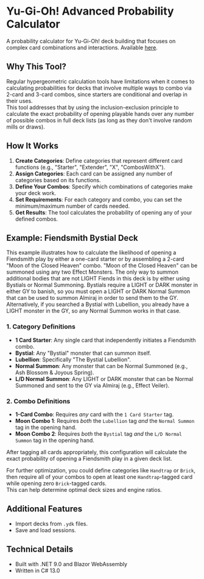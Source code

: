 # Yu-Gi-Oh! Advanced Probability Calculator

A probability calculator for Yu-Gi-Oh! deck building that focuses on complex card combinations and interactions. Available [here](https://ygo-calculator.pages.dev/).

## Why This Tool?

Regular hypergeometric calculation tools have limitations when it comes to calculating probabilities for decks that involve multiple ways to combo via 2-card and 3-card combos, since starters are conditional and overlap in their uses.  
This tool addresses that by using the inclusion-exclusion principle to calculate the exact probability of opening playable hands over any number of possible combos in full deck lists (as long as they don't involve random mills or draws).

## How It Works

1. **Create Categories**: Define categories that represent different card functions (e.g., "Starter", "Extender", "X", "CombosWithX").
2. **Assign Categories**: Each card can be assigned any number of categories based on its functions.
3. **Define Your Combos**: Specify which combinations of categories make your deck work.
4. **Set Requirements**: For each category and combo, you can set the minimum/maximum number of cards needed.
5. **Get Results**: The tool calculates the probability of opening any of your defined combos.

## Example: Fiendsmith Bystial Deck

This example illustrates how to calculate the likelihood of opening a Fiendsmith play by either a one-card starter or by assembling a 2-card "Moon of the Closed Heaven" combo. "Moon of the Closed Heaven" can be summoned using any two Effect Monsters. The only way to summon additional bodies that are not LIGHT Fiends in this deck is by either using Bystials or Normal Summoning. Bystials require a LIGHT or DARK monster in either GY to banish, so you must open a LIGHT or DARK Normal Summon that can be used to summon Almiraj in order to send them to the GY. Alternatively, if you searched a Bystial with Lubellion, you already have a LIGHT monster in the GY, so any Normal Summon works in that case.

### 1. Category Definitions

- **1 Card Starter**: Any single card that independently initiates a Fiendsmith combo.
- **Bystial**: Any "Bystial" monster that can summon itself.
- **Lubellion**: Specifically "The Bystial Lubellion".
- **Normal Summon**: Any monster that can be Normal Summoned (e.g., Ash Blossom & Joyous Spring).
- **L/D Normal Summon**: Any LIGHT or DARK monster that can be Normal Summoned and sent to the GY via Almiraj (e.g., Effect Veiler).

### 2. Combo Definitions

- **1-Card Combo**: Requires *any* card with the `1 Card Starter` tag.
- **Moon Combo 1**: Requires *both* the `Lubellion` tag *and* the `Normal Summon` tag in the opening hand.
- **Moon Combo 2**: Requires *both* the `Bystial` tag *and* the `L/D Normal Summon` tag in the opening hand.

After tagging all cards appropriately, this configuration will calculate the exact probability of opening a Fiendsmith play in a given deck list.

For further optimization, you could define categories like `Handtrap` or `Brick`, then require all of your combos to open at least one `Handtrap`-tagged card while opening zero `Brick`-tagged cards.  
This can help determine optimal deck sizes and engine ratios.

## Additional Features

- Import decks from `.ydk` files.
- Save and load sessions.

## Technical Details

- Built with .NET 9.0 and Blazor WebAssembly  
- Written in C# 13.0
